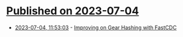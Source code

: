 # [Published on 2023-07-04](index.md)

* [2023-07-04, 11:53:03](https://lobste.rs/s/piyhwn/improving_on_gear_hashing_with_fastcdc) - [Improving on Gear Hashing with FastCDC](https://joshleeb.com/posts/fastcdc.html)

